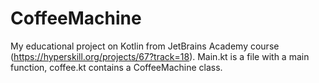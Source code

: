 # CoffeeMachine
My educational project on Kotlin from JetBrains Academy course (https://hyperskill.org/projects/67?track=18).
Main.kt is a file with a main function, coffee.kt contains a CoffeeMachine class.
